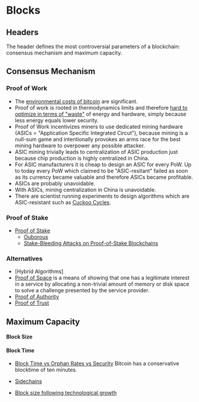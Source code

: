 # Blocks

## Headers
The header defines the most controversial parameters of a blockchain: consensus mechanism and maximum capacity.


## Consensus Mechanism
### Proof of Work

- The [environmental costs of bitcoin](https://j3l7h.de/talks/2012-09-20_Environmental_Cost_of_Bitcoin.pdf) are significant.
- Proof of work is rooted in thermodynamics limits and therefore [hard to optimize in terms of "waste"](https://download.wpsoftware.net/bitcoin/asic-faq.pdf) of energy and hardware, simply because less energy equals lower security.
- Proof of Work incentivizes miners to use dedicated mining hardware (ASICs = "Application Specific Integrated Circut"), because mining is a null-sum game and intentionally provokes an arms race for the best mining hardware to overpower any possible attacker.
- ASIC mining trivially leads to centralization of ASIC production just because chip production is highly centralized in China.
- For ASIC manufacturers it is cheap to design an ASIC for every PoW. Up to today every PoW which claimed to be "ASIC-resitant" failed as soon as its currency became valuable and therefore ASICs became profitable.
- ASICs are probably unavoidable.
- With ASICs, mining centralization in China is unavoidable.
- There are scientist running experiments to design algorithms which are ASIC-resistant such as [Cuckoo Cycles](https://github.com/tromp/cuckoo).

### Proof of Stake
- [Proof of Stake](https://download.wpsoftware.net/bitcoin/pos.pdf)
  - [Ouborous](https://eprint.iacr.org/2016/889.pdf)
  - [Stake-Bleeding Attacks on Proof-of-Stake Blockchains](https://eprint.iacr.org/2018/248.pdf)

### Alternatives
- [Hybrid Algorithms]
- [Proof of Space](https://en.wikipedia.org/wiki/Proof-of-space) is a means of showing that one has a legitimate interest in a service by allocating a non-trivial amount of memory or disk space to solve a challenge presented by the service provider.
- [Proof of Authority]()
- [Proof of Trust]()

## Maximum Capacity

#### Block Size

#### Block Time
- [Block Time vs Orphan Rates vs Security](https://eprint.iacr.org/2016/555.pdf)
Bitcoin has a conservative blocktime of ten minutes.



- [Sidechains](https://www.blockstream.com/sidechains.pdf)
- [Block size following technological growth](https://github.com/bitcoin/bips/blob/master/bip-0103.mediawiki)
